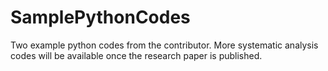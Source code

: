 # SamplePythonCodes
Two example python codes from the contributor. More systematic analysis codes will be available once the research paper is published. 
